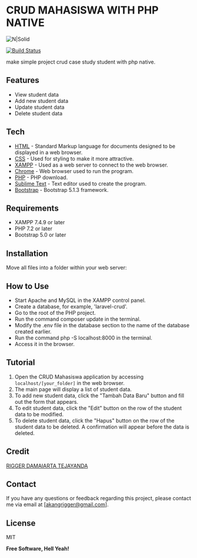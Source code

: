 # CRUD MAHASISWA WITH PHP NATIVE

![N|Solid](https://cldup.com/dTxpPi9lDf.thumb.png)

[![Build Status](https://travis-ci.org/joemccann/dillinger.svg?branch=master)](https://travis-ci.org/joemccann/dillinger)

make simple project crud case study student with php native.

## Features 

- View student data
- Add new student data
- Update student data
- Delete student data

## Tech

- [HTML](https://whatwg.org/) - Standard Markup language for documents designed to be displayed in a web browser.
- [CSS](https://id.wikipedia.org/wiki/Cascading_Style_Sheets) - Used for styling to make it more attractive.
- [XAMPP](https://www.apachefriends.org/download.html) - Used as a web server to connect to the web browser.
- [Chrome](https://www.google.com/intl/en_au/chrome/) - Web browser used to run the program.
- [PHP](https://www.php.net/downloads.php) - PHP download.
- [Sublime Text](https://www.sublimetext.com/) - Text editor used to create the program.
- [Bootstrap](https://getbootstrap.com/docs/5.1/getting-started/introduction/) - Bootstrap 5.1.3 framework.

## Requirements

- XAMPP 7.4.9 or later
- PHP 7.2 or later
- Bootstrap 5.0 or later

## Installation
Move all files into a folder within your web server:

## How to Use
- Start Apache and MySQL in the XAMPP control panel.
- Create a database, for example, 'laravel-crud'.
- Go to the root of the PHP project.
- Run the command composer update in the terminal.
- Modify the .env file in the database section to the name of the database created earlier.
- Run the command php -S localhost:8000 in the terminal.
- Access it in the browser.

## Tutorial
1. Open the CRUD Mahasiswa application by accessing `localhost/[your_folder]` in the web browser.
2. The main page will display a list of student data.
3. To add new student data, click the "Tambah Data Baru" button and fill out the form that appears.
4. To edit student data, click the "Edit" button on the row of the student data to be modified.
5. To delete student data, click the "Hapus" button on the row of the student data to be deleted. A confirmation will appear before the data is deleted.

## Credit
[RIGGER DAMAIARTA TEJAYANDA](https://www.instagram.com/rigger_dt/?hl=id)

## Contact
If you have any questions or feedback regarding this project, please contact me via email at [akangrigger@gmail.com].

## License

MIT

**Free Software, Hell Yeah!**
